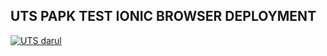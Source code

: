 ## UTS PAPK TEST IONIC BROWSER DEPLOYMENT

[![UTS darul](https://res.cloudinary.com/marcomontalbano/image/upload/v1637745779/video_to_markdown/images/youtube--6Oei0vk_W0Q-c05b58ac6eb4c4700831b2b3070cd403.jpg)](https://youtu.be/6Oei0vk_W0Q "UTS darul")